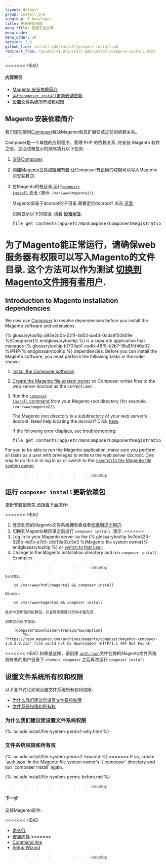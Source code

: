 ```yaml
---
layout: default
group: install_pre
subgroup: T_Developer
title: 更新安装依赖
menu_title: 更新安装依赖
menu_node:
menu_order: 10
version: 2.0
github_link: install-gde/install/prepare-install.md
redirect_from: /guides/v1.0/install-gde/install/prepare-install.html
---
```


<<<<<<< HEAD
#### 内容索引

*	<a href="#install-update-depend">Magento 安装依赖简介</a>
*	<a href="#install-composer-install">运行`composer install`更新安装依赖</a>
*	<a href="#instgde-prereq-compose-access">设置文件系统所有权和权限</a>

  
<h2 id="install-update-depend">Magento 安装依赖简介</h2>
我们现在使用<a href="http://getcomposer.org">Composer</a>解决Magento和其扩展安装之前的依赖关系。

Composer是一个单独的应用程序，管理 PHP 的依赖关系. 你安装 Magento 软件之前，您必须按显示的顺序执行以下任务:

1.	<a href="{{ site.gdeurl }}install-gde/prereq/dev_install.html">安装Composer</a>.
2.	<a href="{{ site.gdeurl }}install-gde/prereq/apache-user.html">创建Magento文件权限拥有者</a> 让Composer有正确的权限可以写入Magento的安装目录.
2.	在Magento的根目录,运行<a href="#install-composer-install"><code>composer install</code> 命令</a> (演示: `/var/www/magento2/`).

	Magento安装于docroot的子目录.需要定位docroot? 点击 <a href="{{ site.gdeurl }}install-gde/basics/basics_docroot.html">这里</a>.

	<div class="bs-callout bs-callout-info" id="info">
  		<p>如果显示以下的错误, 请看 <a href="{{ site.gdeurl }}install-gde/trouble/tshoot_composer-fail.html">疑难解答</a>:</p>
  		<pre>file_get_contents(app/etc/NonComposerComponentRegistration.php): failed to open stream: No such file or directory</pre>
	</div>

为了Magento能正常运行，请确保web服务器有权限可以写入Magento的文件目录. 这个方法可以作为测试 <a href="{{ site.gdeurl }}install-gde/prereq/apache-user.html#install-update-depend-user-switch">切换到Magento文件拥有者用户</a>.
=======
<h2 id="install-update-depend">Introduction to Magento installation dependencies</h2>
We now use <a href="http://getcomposer.org">Composer</a> to resolve dependencies before you install the Magento software and extensions.

{% glossarytooltip d85e2d0a-221f-4d03-aa43-0cda9f50809e %}Composer{% endglossarytooltip %} is a separate application that manages {% glossarytooltip bf703ab1-ca4b-48f9-b2b7-16a81fd46e02 %}PHP{% endglossarytooltip %} dependencies. Before you can install the Magento software, you must perform the following tasks in the order shown:

1.	<a href="{{page.baseurl}}install-gde/prereq/dev_install.html">Install the Composer software</a>.
2.	<a href="{{page.baseurl}}install-gde/prereq/file-sys-perms-over.html">Create the Magento file system owner</a> so Composer writes files to the web server docroot as the correct user.
2.	Run the <a href="#install-composer-install"><code>composer install</code> command</a> from your Magento root directory (for example, `/var/www/magento2/`).

	The Magento root directory is a subdirectory of your web server's docroot. Need help locating the docroot? Click <a href="{{page.baseurl}}install-gde/basics/basics_docroot.html">here</a>.

	<div class="bs-callout bs-callout-info" id="info">
  		<p>If the following error displays, see <a href="{{page.baseurl}}install-gde/trouble/tshoot_composer-fail.html">troubleshooting</a>:</p>
  		<pre>file_get_contents(app/etc/NonComposerComponentRegistration.php): failed to open stream: No such file or directory</pre>
	</div>

For you to be able to run the Magento application, make sure you perform all tasks as a user with privileges to write to the web server docroot. One way to do this is to log in as or switch to the <a href="{{page.baseurl}}install-gde/prereq/file-sys-perms-over.html">>switch to the Magento file system owner</a>.
>>>>>>> develop

<h2 id="install-composer-install">运行 <code>composer install</code>更新依赖包</h2>
更新安装依赖包,请跟着下面操作:

<<<<<<< HEAD
1.	登录到您的Magento文件系统拥有者或者<a href="{{ site.gdeurl }}install-gde/prereq/apache-user.html">切换到这个用户</a>.
2.	切换到Magento根目录之后运行 `composer install`. 演示:
=======
1.	Log in to your Magento server as the {% glossarytooltip 5e7de323-626b-4d1b-a7e5-c8d13a92c5d3 %}Magento file system owner{% endglossarytooltip %} or <a href="{{page.baseurl}}install-gde/prereq/file-sys-perms-over.html">switch to that user</a>.
2.	Change to the Magento installation directory and run `composer install`. Examples:
>>>>>>> develop

	CentOS:

		cd /var/www/html/magento2 && composer install

	Ubuntu:

		cd /var/www/magento2 && composer install

	此命令更新包的依赖包，并且可能需要几分钟才能完成.

	如果显示以下错误:

		[Composer\Downloader\TransportException]
			The "https://repo.magento.com/archives/magento/composer/magento-composer-1.0.2.0.zip" file could not be downloaded (HTTP/1.1 404 Not Found)

<<<<<<< HEAD
	如果是这样，请创建 <a href="{{ site.gdeurl }}install-gde/prereq/dev_install.html#instgde-prereq-compose-clone-auth">`auth.json`</a>文件在你的Magento文件系统拥有者的用户目录下 `<home>/.composer` 之后再次运行 `composer install`.

<h2 id="instgde-prereq-compose-access">设置文件系统所有权和权限</h2>
以下各节讨论如何设置文件系统所有权和权限:

*	<a href="#install-perms-import">为什么我们建议您设置文件系统权限</a>
*	<a href="#install-perms-set">文件系统权限和所有权</a>

<h3 id="install-perms-import">为什么我们建议您设置文件系统权限</h3>
{% include install/file-system-perms1-why.html %}

<h3 id="install-perms-set">文件系统权限和所有权</h3>
{% include install/file-system-perms2-how.md %}
=======
	If so, create <a href="{{page.baseurl}}install-gde/prereq/dev_install.html#instgde-prereq-compose-clone-auth">`auth.json`</a> in the Magento file system owner's `<home>/.composer` directory and run `composer install` again.

{% include install/file-system-perms-before.md %}
>>>>>>> develop

#### 下一步
安装Magento软件:

<<<<<<< HEAD
*	<a href="{{ site.gdeurl }}install-gde/install/cli/install-cli.html">命令行</a>
*	<a href="{{ site.gdeurl }}install-gde/install/web/install-web.html">安装向导</a>
=======
*	<a href="{{page.baseurl}}install-gde/install/cli/install-cli.html">Command line</a>
*	<a href="{{page.baseurl}}install-gde/install/web/install-web.html">Setup Wizard</a>
>>>>>>> develop
